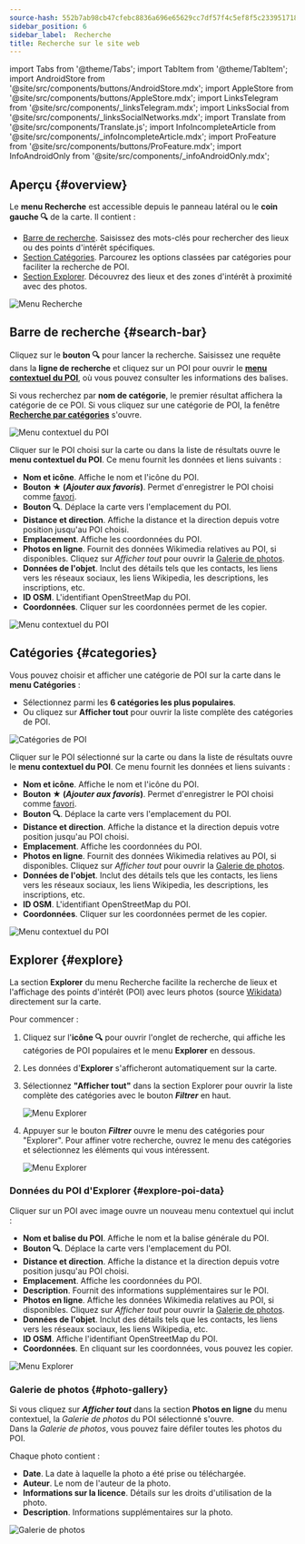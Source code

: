 ```yaml
---
source-hash: 552b7ab98cb47cfebc8836a696e65629cc7df57f4c5ef8f5c2339517189845a0
sidebar_position: 6
sidebar_label:  Recherche
title: Recherche sur le site web
---
```

import Tabs from '@theme/Tabs';
import TabItem from '@theme/TabItem';
import AndroidStore from '@site/src/components/buttons/AndroidStore.mdx';
import AppleStore from '@site/src/components/buttons/AppleStore.mdx';
import LinksTelegram from '@site/src/components/_linksTelegram.mdx';
import LinksSocial from '@site/src/components/_linksSocialNetworks.mdx';
import Translate from '@site/src/components/Translate.js';
import InfoIncompleteArticle from '@site/src/components/_infoIncompleteArticle.mdx';
import ProFeature from '@site/src/components/buttons/ProFeature.mdx';
import InfoAndroidOnly from '@site/src/components/_infoAndroidOnly.mdx';


<InfoIncompleteArticle/>


## Aperçu {#overview}

Le **menu Recherche** est accessible depuis le panneau latéral ou le **coin gauche 🔍** de la carte. Il contient :

- [Barre de recherche](#search-bar). Saisissez des mots-clés pour rechercher des lieux ou des points d'intérêt spécifiques.  
- [Section Catégories](#categories). Parcourez les options classées par catégories pour faciliter la recherche de POI.  
- [Section Explorer](#explore). Découvrez des lieux et des zones d'intérêt à proximité avec des photos.

![Menu Recherche](@site/static/img/web/search.png)


## Barre de recherche {#search-bar}

Cliquez sur le **bouton 🔍** pour lancer la recherche. Saisissez une requête dans la **ligne de recherche** et cliquez sur un POI pour ouvrir le [**menu contextuel du POI**](#explore-poi-data), où vous pouvez consulter les informations des balises.

Si vous recherchez par **nom de catégorie**, le premier résultat affichera la catégorie de ce POI. Si vous cliquez sur une catégorie de POI, la fenêtre [**Recherche par catégories**](#categories) s'ouvre.

![Menu contextuel du POI](@site/static/img/web/context_menu_poi.png)


Cliquer sur le POI choisi sur la carte ou dans la liste de résultats ouvre le **menu contextuel du POI**. Ce menu fournit les données et liens suivants :

- **Nom et icône**. Affiche le nom et l'icône du POI.  
- **Bouton ★ (*Ajouter aux favoris*)**. Permet d'enregistrer le POI choisi comme [favori](../web/web-userdata.mdx#add--edit-favorite).  
- **Bouton 🔍**. Déplace la carte vers l'emplacement du POI.  
- **Distance et direction**. Affiche la distance et la direction depuis votre position jusqu'au POI choisi.  
- **Emplacement**. Affiche les coordonnées du POI.  
- **Photos en ligne**. Fournit des données Wikimedia relatives au POI, si disponibles. Cliquez sur *Afficher tout* pour ouvrir la [Galerie de photos](#photo-gallery).
- **Données de l'objet**. Inclut des détails tels que les contacts, les liens vers les réseaux sociaux, les liens Wikipedia, les descriptions, les inscriptions, etc.  
- **ID OSM**. L'identifiant OpenStreetMap du POI.  
- **Coordonnées**. Cliquer sur les coordonnées permet de les copier.

![Menu contextuel du POI](@site/static/img/web/context_menu_poi_1.png)

## Catégories {#categories}

Vous pouvez choisir et afficher une catégorie de POI sur la carte dans le **menu Catégories** :

- Sélectionnez parmi les **6 catégories les plus populaires**.  
- Ou cliquez sur **Afficher tout** pour ouvrir la liste complète des catégories de POI.

![Catégories de POI](@site/static/img/web/categories_poi.png)

Cliquer sur le POI sélectionné sur la carte ou dans la liste de résultats ouvre le **menu contextuel du POI**. Ce menu fournit les données et liens suivants :

- **Nom et icône**. Affiche le nom et l'icône du POI.  
- **Bouton ★ (*Ajouter aux favoris*)**. Permet d'enregistrer le POI choisi comme [favori](../web/web-userdata.mdx#add--edit-favorite).  
- **Bouton 🔍**. Déplace la carte vers l'emplacement du POI.  
- **Distance et direction**. Affiche la distance et la direction depuis votre position jusqu'au POI choisi.  
- **Emplacement**. Affiche les coordonnées du POI.  
- **Photos en ligne**. Fournit des données Wikimedia relatives au POI, si disponibles. Cliquez sur *Afficher tout* pour ouvrir la [Galerie de photos](#photo-gallery).
- **Données de l'objet**. Inclut des détails tels que les contacts, les liens vers les réseaux sociaux, les liens Wikipedia, les descriptions, les inscriptions, etc.  
- **ID OSM**. L'identifiant OpenStreetMap du POI.  
- **Coordonnées**. Cliquer sur les coordonnées permet de les copier.

![Menu contextuel du POI](@site/static/img/web/categories_poi_1.png)


## Explorer {#explore}

La section **Explorer** du menu Recherche facilite la recherche de lieux et l'affichage des points d'intérêt (POI) avec leurs photos (source [Wikidata](https://www.wikidata.org/)) directement sur la carte.


Pour commencer :

1. Cliquez sur l'**icône 🔍** pour ouvrir l'onglet de recherche, qui affiche les catégories de POI populaires et le menu **Explorer** en dessous.  
2. Les données d'**Explorer** s'afficheront automatiquement sur la carte.  
3. Sélectionnez **"Afficher tout"** dans la section Explorer pour ouvrir la liste complète des catégories avec le bouton ***Filtrer*** en haut.  

   ![Menu Explorer](@site/static/img/web/explore.png)

4. Appuyer sur le bouton ***Filtrer*** ouvre le menu des catégories pour "Explorer". Pour affiner votre recherche, ouvrez le menu des catégories et sélectionnez les éléments qui vous intéressent.  

   ![Menu Explorer](@site/static/img/web/explore_cat.png)

### Données du POI d'Explorer {#explore-poi-data}

Cliquer sur un POI avec image ouvre un nouveau menu contextuel qui inclut :

- **Nom et balise du POI**. Affiche le nom et la balise générale du POI.  
- **Bouton 🔍**. Déplace la carte vers l'emplacement du POI.  
- **Distance et direction**. Affiche la distance et la direction depuis votre position jusqu'au POI choisi.  
- **Emplacement**. Affiche les coordonnées du POI.  
- **Description**. Fournit des informations supplémentaires sur le POI.  
- **Photos en ligne**. Affiche les données Wikimedia relatives au POI, si disponibles. Cliquez sur *Afficher tout* pour ouvrir la [Galerie de photos](#photo-gallery).  
- **Données de l'objet**. Inclut des détails tels que les contacts, les liens vers les réseaux sociaux, les liens Wikipedia, etc.  
- **ID OSM**. Affiche l'identifiant OpenStreetMap du POI.  
- **Coordonnées**. En cliquant sur les coordonnées, vous pouvez les copier.

![Menu Explorer](@site/static/img/web/poi_context.png)

### Galerie de photos {#photo-gallery}

Si vous cliquez sur ***Afficher tout*** dans la section **Photos en ligne** du menu contextuel, la *Galerie de photos* du POI sélectionné s'ouvre.  
Dans la *Galerie de photos*, vous pouvez faire défiler toutes les photos du POI.  

Chaque photo contient :

- **Date**. La date à laquelle la photo a été prise ou téléchargée.  
- **Auteur**. Le nom de l'auteur de la photo.  
- **Informations sur la licence**. Détails sur les droits d'utilisation de la photo.  
- **Description**. Informations supplémentaires sur la photo.

![Galerie de photos](@site/static/img/web/poi_photo.png)